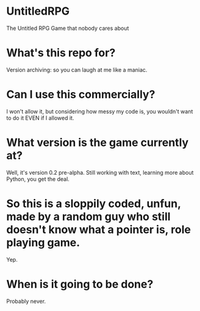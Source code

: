 # UntitledRPG
The Untitled RPG Game that nobody cares about
# What's this repo for?
Version archiving: so you can laugh at me like a maniac.
# Can I use this commercially?
I won't allow it, but considering how messy my code is, you wouldn't want to do it EVEN if I allowed it.
# What version is the game currently at?
Well, it's version 0.2 pre-alpha. Still working with text, learning more about Python, you get the deal.
# So this is a sloppily coded, unfun, made by a random guy who still doesn't know what a pointer is, role playing game.
Yep.
# When is it going to be done?
Probably never.
